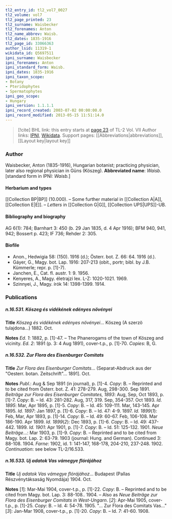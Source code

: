 ```yaml
---
tl2_entry_id: tl2_vol7_0027
tl2_volume: vol7
tl2_page_printed: 23
tl2_surname: Waisbecker
tl2_forenames: Anton
tl2_name_abbrev: Waisb.
tl2_dates: 1835-1916
tl2_page_id: 33066363
author_lsid: 11319-1
wikidata_id: Q5697511
ipni_surname: Waisbecker
ipni_forenames: Anton
ipni_standard_form: Waisb.
ipni_dates: 1835-1916
ipni_taxon_scope: 
- Botany
- Pteridophytes
- Spermatophytes
ipni_geo_scope: 
- Hungary
ipni_version: 1.1.1.1
ipni_record_created: 2003-07-02 00:00:00.0
ipni_record_modified: 2013-05-15 11:51:14.0
---
```


> [!cite] BHL link: this entry starts at [page 23](https://www.biodiversitylibrary.org/page/33066363) of TL-2 Vol. VII
> Author links: [IPNI](https://www.ipni.org/a/11319-1), [Wikidata](https://www.wikidata.org/wiki/Q5697511). Support pages: [[Abbreviations|abbreviations]], [[Layout key|layout key]]

### Author

Waisbecker, Anton (1835-1916), Hungarian botanist; practicing physician, later also regional physician in Güns (Köszeg). 
**Abbreviated name**: *Waisb.* \[standard form in IPNI: *Waisb.*\]

#### Herbarium and types

[[Collection BP|BP]] (10.000). – Some further material in [[Collection A|A]], [[Collection E|E]]. – *Letters* in [[Collection G|G]], [[Collection UPS|UPS]]-UB.

#### Bibliography and biography

AG 6(1): 784; Barnhart 3: 450 (b. 29 Jan 1835, d. 4 Apr 1916); BFM 940, 941, 942; Bossert p. 423; IF 736; Rehder 2: 305.

#### Biofile

- Anon., Hedwigia 58: (150). 1916 (d.); Österr. bot. Z. 66: 64. 1916 (d.).
- Gáyer, G., Magy. bot. Lap. 1916: 207-213 (obit., portr; bibl. by J.B. Kümmerle; repr. p. \[1\]-7).
- Janchen, E., Cat. fl. austr. 1: 9. 1956.
- Kenyeres, A., Magy. életrajzi lex. L-Z: 1020-1021. 1969.
- Szinnyei, J., Magy. írók 14: 1398-1399. 1914.

### Publications

##### n.16.531. Köszeg és vidékének edényes növényei

**Title**
*Köszeg és vidékének edényes növényei*... Köszeg (A szerzö tulajdona...) 1882. Oct.

**Notes**
*Ed. 1*: 1882, p. \[1\]-47. – The Phanerogams of the town of Köszeg and vicinity.
*Ed. 2*: 1891 (p. 3: 4 Aug 1891), cover-t.p., p. \[1\]-70. *Copies*: B, G.

##### n.16.532. Zur Flora des Eisenburger Comitats

**Title**
*Zur Flora des Eisenburger Comitats*... (Separat-Abdruck aus der "Oesterr. botan. Zeitschrift"... 1891\]. Oct.

**Notes**
*Publ*.: Aug & Sep 1891 (in journal), p. \[1\]-4. *Copy*: B. – Reprinted and to be cited from Österr. bot. Z. 41: 278-279. Aug, 298-300. Sep 1891.
*Beiträge zur Flora des Eisenburger Comitates, 1893*: Aug, Sep, Oct 1893, p. \[1\]-7. *Copy*: B. – Id. 43: 281-282. Aug, 317, 319. Sep, 354-357. Oct 1893.
*Id. 1895*: Mar, Apr 1895, p. \[1\]-5. *Copy*: B. – Id. 45: 109-111. Mar, 143-145. Apr 1895.
*Id. 1897*: Jan 1897, p. \[1\]-6. *Copy*: B. – Id. 47: 4-9. 1897.
*Id. 1899*(*1*): Feb, Mar, Apr 1893, p. \[1\]-14. *Copy*: B. – Id. 49: 60-67. Feb, 106-108. Mar 186-190. Apr 1899.
*Id. 1899*(*2*): Dec 1893, p. \[1\]-6. *Copy*: B. – Id. 49: 437-442. 1899.
*Id. 1901*: Apr 1901, p. \[1\]-7. *Copy*: B. – Id. 51: 125-132. 1901.
*Neue Beiträge*...: Mar 1903, p. \[1\]-9. *Copy*: B. – Reprinted and to be cited from Magy. bot. Lap. 2: 63-79. 1903 (journal: Hung. and German). Continued 3: 88-108. 1904.
*Farne*: 1902, id. 1: 141-147, 168-178, 204-210, 237-248. 1902.
*Continuation*: see below TL-2/16.533.

##### n.16.533. Uj adatok Vas vámegye flórájához

**Title**
*Uj adatok Vas vámegye flórájához*... Budapest (Pallas Részvénytáksaság Nyomdája) 1904. Oct.

**Notes**
\[*1*\]: Mar-Mai 1904, cover-t.p., p. \[1\]-22. *Copy*: B. – Reprinted and to be cited from Magy. bot. Lap. 3: 88-108.. 1904. – Also as *Neue Beiträge zur Flora des Eisenburger* *Comitats in West-Ungarn*.
\[*2*\]: Apr-Mai 1905, cover-t.p., p. \[1\]-25. *Copy*: B. – Id. 4: 54-78. 1905. "... Zur Flora des Comitats Vas..."
\[*3*\]: Jan-Mar 1908, cover-t.p., p. \[1\]-20. *Copy*: B. – Id. 7: 41-60. 1908.

